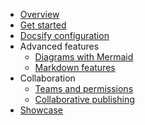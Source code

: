 * [Overview](/)
* [Get started](get-started)
* [Docsify configuration](docsify)
* Advanced features
  * [Diagrams with Mermaid](advanced/mermaid)
  * [Markdown features](advanced/markdown-features)
* Collaboration
  * [Teams and permissions](collaboration/teams-and-permissions)
  * [Collaborative publishing](collaboration/collaborative-publishing)
* [Showcase](showcase)
